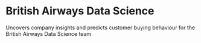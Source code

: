 # British Airways Data Science
Uncovers company insights and predicts customer buying behaviour for the British Airways Data Science team
